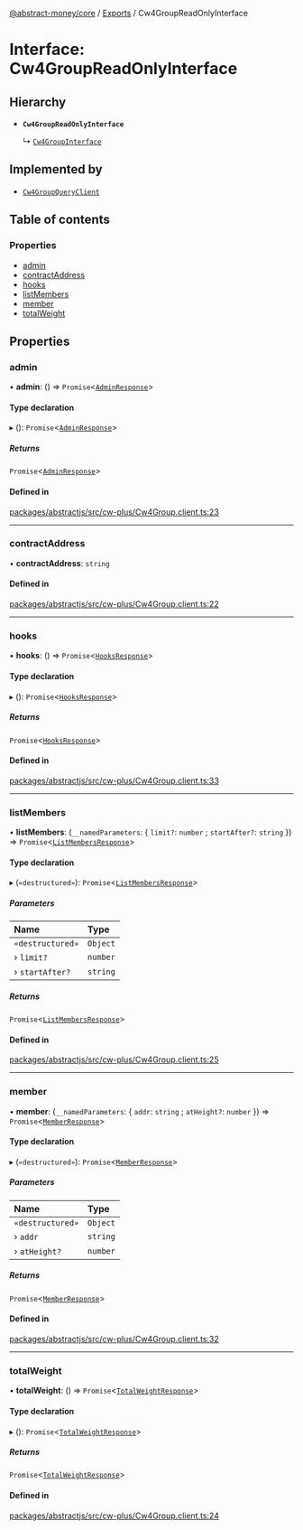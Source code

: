 [@abstract-money/core](../README.md) / [Exports](../modules.md) / Cw4GroupReadOnlyInterface

# Interface: Cw4GroupReadOnlyInterface

## Hierarchy

- **`Cw4GroupReadOnlyInterface`**

  ↳ [`Cw4GroupInterface`](Cw4GroupInterface.md)

## Implemented by

- [`Cw4GroupQueryClient`](../classes/Cw4GroupQueryClient.md)

## Table of contents

### Properties

- [admin](Cw4GroupReadOnlyInterface.md#admin)
- [contractAddress](Cw4GroupReadOnlyInterface.md#contractaddress)
- [hooks](Cw4GroupReadOnlyInterface.md#hooks)
- [listMembers](Cw4GroupReadOnlyInterface.md#listmembers)
- [member](Cw4GroupReadOnlyInterface.md#member)
- [totalWeight](Cw4GroupReadOnlyInterface.md#totalweight)

## Properties

### admin

• **admin**: () => `Promise`<[`AdminResponse`](Cw4GroupTypes.AdminResponse.md)\>

#### Type declaration

▸ (): `Promise`<[`AdminResponse`](Cw4GroupTypes.AdminResponse.md)\>

##### Returns

`Promise`<[`AdminResponse`](Cw4GroupTypes.AdminResponse.md)\>

#### Defined in

[packages/abstractjs/src/cw-plus/Cw4Group.client.ts:23](https://github.com/AbstractSDK/frontend/blob/07410073/packages/abstractjs/src/cw-plus/Cw4Group.client.ts#L23)

___

### contractAddress

• **contractAddress**: `string`

#### Defined in

[packages/abstractjs/src/cw-plus/Cw4Group.client.ts:22](https://github.com/AbstractSDK/frontend/blob/07410073/packages/abstractjs/src/cw-plus/Cw4Group.client.ts#L22)

___

### hooks

• **hooks**: () => `Promise`<[`HooksResponse`](Cw4GroupTypes.HooksResponse.md)\>

#### Type declaration

▸ (): `Promise`<[`HooksResponse`](Cw4GroupTypes.HooksResponse.md)\>

##### Returns

`Promise`<[`HooksResponse`](Cw4GroupTypes.HooksResponse.md)\>

#### Defined in

[packages/abstractjs/src/cw-plus/Cw4Group.client.ts:33](https://github.com/AbstractSDK/frontend/blob/07410073/packages/abstractjs/src/cw-plus/Cw4Group.client.ts#L33)

___

### listMembers

• **listMembers**: (`__namedParameters`: { `limit?`: `number` ; `startAfter?`: `string`  }) => `Promise`<[`ListMembersResponse`](Cw4GroupTypes.ListMembersResponse.md)\>

#### Type declaration

▸ (`«destructured»`): `Promise`<[`ListMembersResponse`](Cw4GroupTypes.ListMembersResponse.md)\>

##### Parameters

| Name | Type |
| :------ | :------ |
| `«destructured»` | `Object` |
| › `limit?` | `number` |
| › `startAfter?` | `string` |

##### Returns

`Promise`<[`ListMembersResponse`](Cw4GroupTypes.ListMembersResponse.md)\>

#### Defined in

[packages/abstractjs/src/cw-plus/Cw4Group.client.ts:25](https://github.com/AbstractSDK/frontend/blob/07410073/packages/abstractjs/src/cw-plus/Cw4Group.client.ts#L25)

___

### member

• **member**: (`__namedParameters`: { `addr`: `string` ; `atHeight?`: `number`  }) => `Promise`<[`MemberResponse`](Cw4GroupTypes.MemberResponse.md)\>

#### Type declaration

▸ (`«destructured»`): `Promise`<[`MemberResponse`](Cw4GroupTypes.MemberResponse.md)\>

##### Parameters

| Name | Type |
| :------ | :------ |
| `«destructured»` | `Object` |
| › `addr` | `string` |
| › `atHeight?` | `number` |

##### Returns

`Promise`<[`MemberResponse`](Cw4GroupTypes.MemberResponse.md)\>

#### Defined in

[packages/abstractjs/src/cw-plus/Cw4Group.client.ts:32](https://github.com/AbstractSDK/frontend/blob/07410073/packages/abstractjs/src/cw-plus/Cw4Group.client.ts#L32)

___

### totalWeight

• **totalWeight**: () => `Promise`<[`TotalWeightResponse`](Cw4GroupTypes.TotalWeightResponse.md)\>

#### Type declaration

▸ (): `Promise`<[`TotalWeightResponse`](Cw4GroupTypes.TotalWeightResponse.md)\>

##### Returns

`Promise`<[`TotalWeightResponse`](Cw4GroupTypes.TotalWeightResponse.md)\>

#### Defined in

[packages/abstractjs/src/cw-plus/Cw4Group.client.ts:24](https://github.com/AbstractSDK/frontend/blob/07410073/packages/abstractjs/src/cw-plus/Cw4Group.client.ts#L24)
